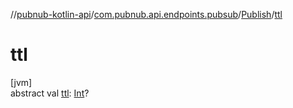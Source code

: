 //[pubnub-kotlin-api](../../../index.md)/[com.pubnub.api.endpoints.pubsub](../index.md)/[Publish](index.md)/[ttl](ttl.md)

# ttl

[jvm]\
abstract val [ttl](ttl.md): [Int](https://kotlinlang.org/api/latest/jvm/stdlib/kotlin/-int/index.html)?
